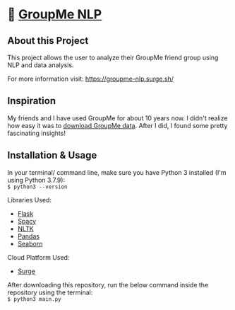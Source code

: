 # 💬 [GroupMe NLP](https://groupme-nlp.surge.sh/)

## About this Project

This project allows the user to analyze their GroupMe friend group using NLP and data analysis.

For more information visit: https://groupme-nlp.surge.sh/

## Inspiration

My friends and I have used GroupMe for about 10 years now. I didn't realize how easy it was to [download GroupMe data](https://web.groupme.com/profile/export). After I did, I found some pretty fascinating insights!

## Installation & Usage

In your terminal/ command line, make sure you have Python 3 installed (I'm using Python 3.7.9):
<br>
    `$ python3 --version`

Libraries Used:

- [Flask](https://flask.palletsprojects.com/en/2.0.x/)
- [Spacy](https://spacy.io/)
- [NLTK](https://www.nltk.org/)
- [Pandas](https://pandas.pydata.org/)
- [Seaborn](https://seaborn.pydata.org/)

Cloud Platform Used:

- [Surge](https://surge.sh/)

After downloading this repository, run the below command inside the repository using the terminal:
<br>
    `$ python3 main.py`
